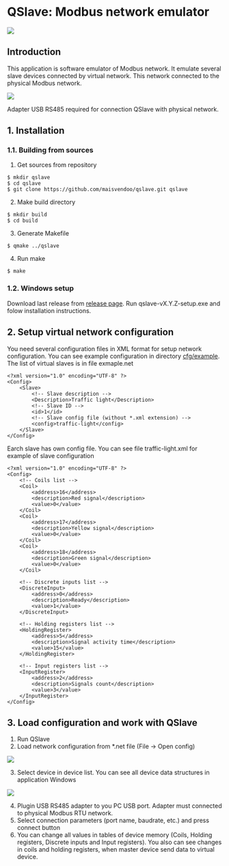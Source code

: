 # QSlave: Modbus network emulator

![](https://habrastorage.org/webt/vi/dp/c9/vidpc9mtfkceseuta_4-v2kauc4.png)

## Introduction

This application is software emulator of Modbus network. It emulate several slave devices connected by virtual network. This network connected to the physical Modbus network.

![](https://habrastorage.org/webt/kh/em/u4/khemu4l4me16yhzldgxrspr1his.png)

Adapter USB RS485 required for connection QSlave with physical network.

## 1. Installation

### 1.1. Building from sources

1. Get sources from repository

```
$ mkdir qslave
$ cd qslave
$ git clone https://github.com/maisvendoo/qslave.git qslave
```

2. Make build directory

```
$ mkdir build
$ cd build
```

3. Generate Makefile

```
$ qmake ../qslave
```

4. Run make

```
$ make
```

### 1.2. Windows setup

Download last release from [release page](https://github.com/maisvendoo/qslave/releases). Run qslave-vX.Y.Z-setup.exe and folow installation instructions.

## 2. Setup virtual network configuration

You need several configuration files in XML format for setup network configuration. You can see example configuration in directory [cfg/example](https://github.com/maisvendoo/qslave/tree/master/cfg/example). The list of virtual slaves is in file exmaple.net

```
<?xml version="1.0" encoding="UTF-8" ?>
<Config>
	<Slave>
		<!-- Slave description -->
		<Description>Traffic light</Description>
		<!-- Slave ID -->
		<id>1</id>
		<!-- Slave config file (without *.xml extension) -->
		<config>traffic-light</config>
	</Slave>
</Config>
```

Earch slave has own config file. You can see file traffic-light.xml for example of slave configuration

```
<?xml version="1.0" encoding="UTF-8" ?>
<Config>
	<!-- Coils list -->
	<Coil>
		<address>16</address>
		<description>Red signal</description>
		<value>0</value>
	</Coil>
	<Coil>
		<address>17</address>
		<description>Yellow signal</description>
		<value>0</value>
	</Coil>
	<Coil>
		<address>18</address>
		<description>Green signal</description>
		<value>0</value>
	</Coil>
	
	<!-- Discrete inputs list -->
	<DiscreteInput>
		<address>0</address>
		<description>Ready</description>
		<value>1</value>
	</DiscreteInput>
	
	<!-- Holding registers list -->
	<HoldingRegister>
		<address>5</address>
		<description>Signal activity time</description>
		<value>15</value>
	</HoldingRegister>
	
	<!-- Input registers list -->
	<InputRegister>
		<address>2</address>
		<description>Signals count</description>
		<value>3</value>
	</InputRegister>
</Config>
```

## 3. Load configuration and work with QSlave

1. Run QSlave
2. Load network configuration from *.net file (File -> Open config)

![](https://habrastorage.org/webt/nq/jf/su/nqjfsuqlcw0lq8rc0b1mzylyuaq.png)

3. Select device in device list. You can see all device data structures in application Windows

![](https://habrastorage.org/webt/hv/qb/ze/hvqbze3cdlop3xil1vapdie_nd0.png)

4. Plugin USB RS485 adapter to you PC USB port. Adapter must connected to physical Modbus RTU network.
5. Select connection parameters (port name, baudrate, etc.) and press connect button
6. You can change all values in tables of device memory (Coils, Holding registers, Discrete inputs and Input registers). You also can see changes in coils and holding registers, when master device send data to virtual device.



